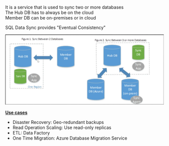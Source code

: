 It is a service that is used to sync two or more databases  
The Hub DB has to always be on the cloud  
Member DB can be on-premises or in cloud

SQL Data Sync provides "Eventual Consistency"

![SQL Data Sync|600](../../images/sql_data_sync.png)

**<u>Use cases</u>**  
- Disaster Recovery: Geo-redundant backups  
- Read Operation Scaling: Use read-only replicas  
- ETL: Data Factory  
- One Time Migration: Azure Database Migration Service
